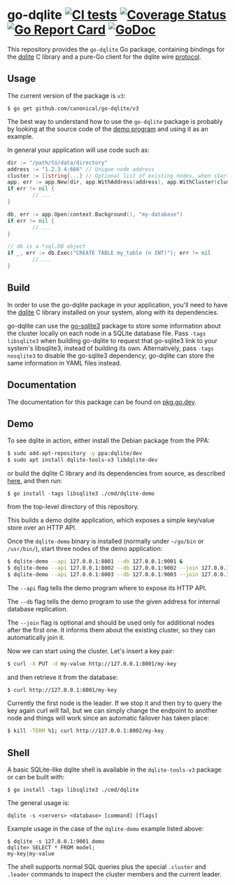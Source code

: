 go-dqlite [![CI tests][cibadge]][ciyml] [![Coverage Status][coverallsbadge]][coveralls] [![Go Report Card][reportcardbadge]][reportcard] [![GoDoc][godocbadge]][godoc]
======

This repository provides the `go-dqlite` Go package, containing bindings for
the [dqlite][dqlite] C library and a pure-Go client for the dqlite wire
[protocol][protocol].

Usage
-----

The current version of the package is `v3`:

```
$ go get github.com/canonical/go-dqlite/v3
```

The best way to understand how to use the `go-dqlite` package is probably by
looking at the source code of the [demo program](demo) and using it as an
example.

In general your application will use code such as:

```go
dir := "/path/to/data/directory"
address := "1.2.3.4:666" // Unique node address
cluster := []string{...} // Optional list of existing nodes, when starting a new node
app, err := app.New(dir, app.WithAddress(address), app.WithCluster(cluster))
if err != nil {
        // ...
}

db, err := app.Open(context.Background(), "my-database")
if err != nil {
        // ...
}

// db is a *sql.DB object
if _, err := db.Exec("CREATE TABLE my_table (n INT)"); err != nil
        // ...
}
```

Build
-----

In order to use the go-dqlite package in your application, you'll need to have
the [dqlite][dqlite] C library installed on your system, along with its
dependencies.

go-dqlite can use the [go-sqlite3][go-sqlite3] package to store some
information about the cluster locally on each node in a SQLite database file.
Pass `-tags libsqlite3` when building go-dqlite to request that go-sqlite3 link
to your system's libsqlite3, instead of building its own. Alternatively, pass
`-tags nosqlite3` to disable the go-sqlite3 dependency; go-dqlite can store the
same information in YAML files instead.

Documentation
-------------

The documentation for this package can be found on [pkg.go.dev][godoc].

Demo
----

To see dqlite in action, either install the Debian package from the PPA:

```bash
$ sudo add-apt-repository -y ppa:dqlite/dev
$ sudo apt install dqlite-tools-v3 libdqlite-dev
```

or build the dqlite C library and its dependencies from source, as described
[here][dqlitebuild], and then run:

```
$ go install -tags libsqlite3 ./cmd/dqlite-demo
```

from the top-level directory of this repository.

This builds a demo dqlite application, which exposes a simple key/value store
over an HTTP API.

Once the `dqlite-demo` binary is installed (normally under `~/go/bin` or
`/usr/bin/`), start three nodes of the demo application:

```bash
$ dqlite-demo --api 127.0.0.1:8001 --db 127.0.0.1:9001 &
$ dqlite-demo --api 127.0.0.1:8002 --db 127.0.0.1:9002 --join 127.0.0.1:9001 &
$ dqlite-demo --api 127.0.0.1:8003 --db 127.0.0.1:9003 --join 127.0.0.1:9001 &
```

The `--api` flag tells the demo program where to expose its HTTP API.

The `--db` flag tells the demo program to use the given address for internal
database replication.

The `--join` flag is optional and should be used only for additional nodes after
the first one. It informs them about the existing cluster, so they can
automatically join it.

Now we can start using the cluster. Let's insert a key pair:

```bash
$ curl -X PUT -d my-value http://127.0.0.1:8001/my-key
```

and then retrieve it from the database:

```bash
$ curl http://127.0.0.1:8001/my-key
```

Currently the first node is the leader. If we stop it and then try to query the
key again curl will fail, but we can simply change the endpoint to another node
and things will work since an automatic failover has taken place:

```bash
$ kill -TERM %1; curl http://127.0.0.1:8002/my-key
```

Shell
-----

A basic SQLite-like dqlite shell is available in the `dqlite-tools-v3` package
or can be built with:

```
$ go install -tags libsqlite3 ./cmd/dqlite
```

The general usage is:

```
dqlite -s <servers> <database> [command] [flags]
```

Example usage in the case of the `dqlite-demo` example listed above:

```
$ dqlite -s 127.0.0.1:9001 demo
dqlite> SELECT * FROM model;
my-key|my-value
```

The shell supports normal SQL queries plus the special `.cluster` and `.leader`
commands to inspect the cluster members and the current leader.

[cibadge]: https://github.com/canonical/go-dqlite/actions/workflows/build-and-test.yml/badge.svg
[ciyml]: https://github.com/canonical/go-dqlite/actions/workflows/build-and-test.yml
[coveralls]: https://coveralls.io/github/canonical/go-dqlite?branch=v3
[coverallsbadge]: https://coveralls.io/repos/github/canonical/go-dqlite/badge.svg?branch=v3
[dqlite]: https://github.com/canonical/dqlite
[dqlitebuild]: https://github.com/canonical/dqlite#build
[go-sqlite3]: https://github.com/mattn/go-sqlite3
[godoc]: https://godoc.org/github.com/canonical/go-dqlite/v3
[godocbadge]: https://godoc.org/github.com/canonical/go-dqlite/v3?status.svg
[protocol]: https://dqlite.io/docs/reference/wire-protocol
[reportcard]: https://goreportcard.com/report/github.com/canonical/go-dqlite/v3
[reportcardbadge]: https://goreportcard.com/badge/github.com/canonical/go-dqlite/v3
